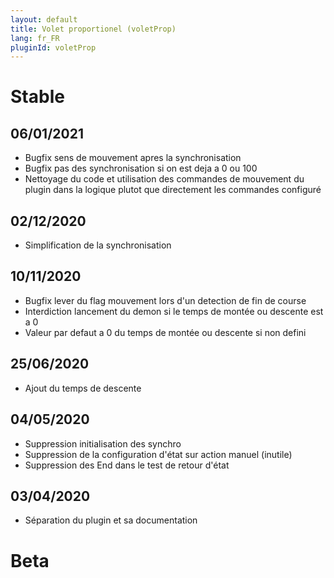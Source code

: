 ```yaml
---
layout: default
title: Volet proportionel (voletProp)
lang: fr_FR
pluginId: voletProp
---
```


# Stable
## 06/01/2021
* Bugfix sens de mouvement apres la synchronisation
* Bugfix pas des synchronisation si on est deja a 0 ou 100
* Nettoyage du code et utilisation des commandes de mouvement du plugin dans la logique plutot que directement les commandes configuré

## 02/12/2020
* Simplification de la synchronisation

## 10/11/2020
* Bugfix lever du flag mouvement lors d'un detection de fin de course
* Interdiction lancement du demon si le temps de montée ou descente est a 0
* Valeur par defaut a 0 du temps de montée ou descente si non defini

## 25/06/2020
* Ajout du temps de descente

## 04/05/2020
* Suppression initialisation des synchro
* Suppression de la configuration d'état  sur action manuel (inutile)
* Suppression des End dans le test de retour d'état

## 03/04/2020
* Séparation du plugin et sa documentation

# Beta

